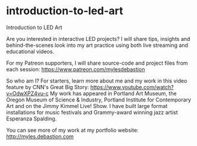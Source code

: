 # introduction-to-led-art
Introduction to LED Art

Are you interested in interactive LED projects?
I will share tips, insights and behind-the-scenes look into my art practice using both live streaming and educational videos.

For my Patreon supporters, I will share source-code and project files from each session: https://www.patreon.com/mylesdebastion

So who am I? For starters, learn more about me and my work in this video feature by CNN's Great Big Story: https://www.youtube.com/watch?v=OdwXPZ4vu-c
My work has appeared in Portland Art Museum, the Oregon Museum of Science & Industry, Portland Institute for Contemporary Art and on the Jimmy Kimmel Live! Show. I have built large format installations for music festivals and Grammy-award winning jazz artist Esperanza Spalding.

You can see more of my work at my portfolio website: http://myles.debastion.com
